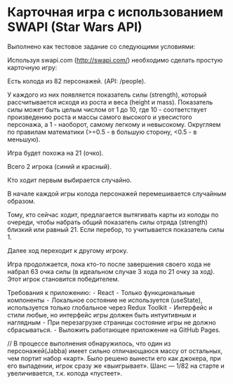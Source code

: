 # Карточная игра с использованием SWAPI (Star Wars API)

Выполнено как тестовое задание со следующими условиями:

Используя swapi.com (http://swapi.com/) необходимо сделать простую карточную игру:

Есть колода из 82 персонажей. (API: /people).

У каждого из них появляется показатель силы (strength), который рассчитывается исходя из роста и веса (height и mass). Показатель силы может быть целым числом от 1 до 10, где 10 - соответствует произведению роста и массы самого высокого и увесистого персонажа, а 1 - наоборот, самому легкому и невысокому. Округляем по правилам математики (>=0.5 - в большую сторону, <0.5 - в меньшую).

Игра будет похожа на 21 (очко).

Всего 2 игрока (синий и красный).

Кто ходит первым выбирается случайно.

В начале каждой игры колода персонажей перемешивается случайным образом.

Тому, кто сейчас ходит, предлагается вытягивать карты из колоды по очереди, чтобы набрать общий показатель силы отряда (strength) близкий или равный 21. Если перебор, то учитывается показатель силы 1.

Далее ход переходит к другому игроку.

Игра продолжается, пока кто-то после завершения своего хода не набрал 63 очка силы (в идеальном случае 3 хода по 21 очку за ход). Этот игрок становится победителем.

Требования к приложению:
 ⁃ React
 ⁃ Только функциональные компоненты
 ⁃ Локальное состояние не используется (useState), используется только глобальное через Redux Toolkit
 ⁃ Интерфейс и стили любые, но интерфейс игры должен быть интуитивным и наглядным
 ⁃ При перезагрузке страницы состояние игры не должно сбрасываться.
 ⁃ Выложить работающее приложение на GitHub Pages.
 
 
 // В процессе выполнения обнаружилось, что один из персонажей(Jabba) имеет сильно отличающаюся массу от остальных, чем портит набор «карт». Было решено вынести его как джокера, при его выпадении, игрок сразу же «выигрывает». Шанс — 1/82 на старте и увеличивается, т.к. колода «пустеет».
